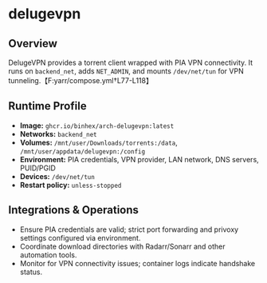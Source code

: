 <!--
title: delugevpn
description:
published: true
date: 2025-10-19T08:57:42Z
tags:
editor: markdown
-->

# delugevpn

## Overview
DelugeVPN provides a torrent client wrapped with PIA VPN connectivity. It runs on `backend_net`, adds `NET_ADMIN`, and mounts `/dev/net/tun` for VPN tunneling.【F:yarr/compose.yml†L77-L118】

## Runtime Profile
- **Image:** `ghcr.io/binhex/arch-delugevpn:latest`
- **Networks:** `backend_net`
- **Volumes:** `/mnt/user/Downloads/torrents:/data`, `/mnt/user/appdata/delugevpn:/config`
- **Environment:** PIA credentials, VPN provider, LAN network, DNS servers, PUID/PGID
- **Devices:** `/dev/net/tun`
- **Restart policy:** `unless-stopped`

## Integrations & Operations
- Ensure PIA credentials are valid; strict port forwarding and privoxy settings configured via environment.
- Coordinate download directories with Radarr/Sonarr and other automation tools.
- Monitor for VPN connectivity issues; container logs indicate handshake status.
